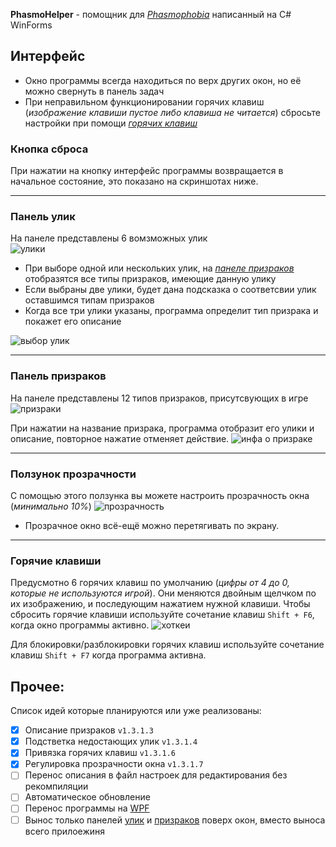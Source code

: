 **PhasmoHelper** - помощник для *[Phasmophobia](https://store.steampowered.com/app/739630/Phasmophobia/)* написанный на C# WinForms

## Интерфейс
* Окно программы всегда находиться по верх других окон, но её можно свернуть в панель задач
* При неправильном функционировании горячих клавиш (*изображение клавиши пустое либо клавиша не читается*) сбросьте настройки при помощи *[горячих клавиш](#горячие-клавиши)*
### Кнопка сброса
При нажатии на кнопку интерфейс программы возвращается в начальное состояние, это показано на скриншотах ниже.

---

### Панель улик
На панеле представлены 6 вомзможных улик                
![улики](https://i.pinimg.com/originals/07/ed/48/07ed48710086b4bf4eea490226459a62.png)

* При выборе одной или нескольких улик, на *[панеле призраков](#панель-призраков)* отобразятся все типы призраков, имеющие данную улику
* Если выбраны две улики, будет дана подсказка о соответсвии улик оставшимся типам призраков
* Когда все три улики указаны, программа определит тип призрака и покажет его описание

![выбор улик](https://i.pinimg.com/originals/03/46/8e/03468eaddb93dd05ca3cade7b8f81ac3.gif)

---

### Панель призраков
На панеле представлены 12 типов призраков, присутсвующих в игре     
![призраки](https://i.pinimg.com/originals/f1/36/77/f13677638286b82a046aeb0f457860b3.png)

При нажатии на название призрака, программа отобразит его улики и описание, повторное нажатие отменяет действие.
![инфа о призраке](https://i.pinimg.com/originals/96/bb/d8/96bbd8084434518bf124e2ada4832245.gif)

---

### Ползунок прозрачности
С помощью этого ползунка вы можете настроить прозрачность окна (*минимально 10%*)
![прозрачность](https://i.pinimg.com/originals/b2/3b/40/b23b404841b46306b0985dfa1a1405b0.gif)

* Прозрачное окно всё-ещё можно перетягивать по экрану.

---

### Горячие клавиши
Предусмотно 6 горячих клавиш по умолчанию (*цифры от 4 до 0, которые не используются игрой*). Они меняются двойным щелчком по их изображению, и последующим нажатием нужной клавиши. Чтобы сбросить горячие клавиши используйте сочетание клавиш `Shift + F6`, когда окно программы активно.
![хоткеи](https://i.pinimg.com/originals/7f/6a/56/7f6a560480790da5fcb503291d409b6c.gif)

Для блокировки/разблокировки горячих клавиш используйте сочетание клавиш `Shift + F7` когда программа активна.

## Прочее:

Список идей которые планируются или уже реализованы:
- [x] Описание призраков `v1.3.1.3`
- [x] Подстветка недостающих улик `v1.3.1.4`
- [x] Привязка горячих клавиш `v1.3.1.6`
- [x] Регулировка прозрачности окна `v1.3.1.7`
- [ ] Перенос описания в файл настроек для редактирования без рекомпиляции
- [ ] Автоматическое обновление 
- [ ] Перенос программы на [WPF](https://ru.wikipedia.org/wiki/Windows_Presentation_Foundation)
- [ ] Вынос только панелей [улик](#панель-улик) и [призраков](#панель-призраков) поверх окон, вместо выноса всего прилоежиня
